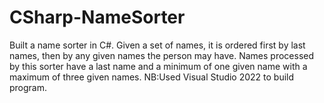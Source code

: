 # CSharp-NameSorter
Built a name sorter in C#. Given a set of names, it is ordered first by last names, then by any given names the person may have. Names processed by this sorter have a last name and a minimum of one given name with a maximum of three given names. 
NB:Used Visual Studio 2022 to build program.

